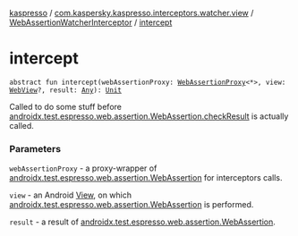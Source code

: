 [kaspresso](../../index.md) / [com.kaspersky.kaspresso.interceptors.watcher.view](../index.md) / [WebAssertionWatcherInterceptor](index.md) / [intercept](./intercept.md)

# intercept

`abstract fun intercept(webAssertionProxy: `[`WebAssertionProxy`](../../android.support.test.espresso.web.assertion/-web-assertion-proxy/index.md)`<*>, view: `[`WebView`](https://developer.android.com/reference/android/webkit/WebView.html)`?, result: `[`Any`](https://kotlinlang.org/api/latest/jvm/stdlib/kotlin/-any/index.html)`): `[`Unit`](https://kotlinlang.org/api/latest/jvm/stdlib/kotlin/-unit/index.html)

Called to do some stuff before [androidx.test.espresso.web.assertion.WebAssertion.checkResult](#) is actually
called.

### Parameters

`webAssertionProxy` - a proxy-wrapper of [androidx.test.espresso.web.assertion.WebAssertion](#) for
    interceptors calls.

`view` - an Android [View](#), on which [androidx.test.espresso.web.assertion.WebAssertion](#) is performed.

`result` - a result of [androidx.test.espresso.web.assertion.WebAssertion](#).